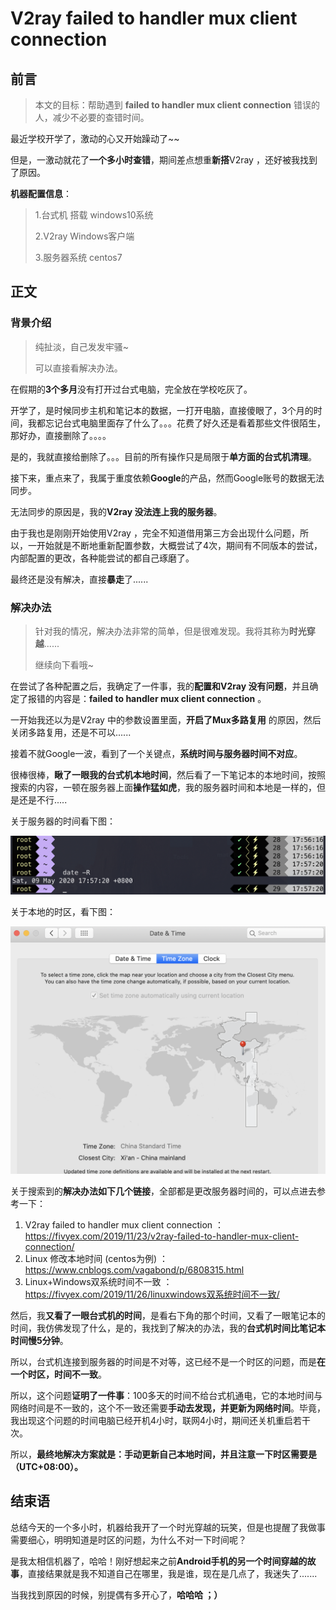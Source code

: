 # V2ray failed to handler mux client connection

## 前言

> 本文的目标：帮助遇到 **failed to handler mux client connection** 错误的人，减少不必要的查错时间。

最近学校开学了，激动的心又开始躁动了~~

但是，一激动就花了**一个多小时查错**，期间差点想重**新搭**V2ray ，还好被我找到了原因。

**机器配置信息**：

> 1.台式机 搭载 windows10系统
>
> 2.V2ray  Windows客户端
>
> 3.服务器系统 centos7



## 正文

### 背景介绍

> 纯扯淡，自己发发牢骚~ 
>
> 可以直接看解决办法。

在假期的**3个多月**没有打开过台式电脑，完全放在学校吃灰了。

开学了，是时候同步主机和笔记本的数据，一打开电脑，直接傻眼了，3个月的时间，我都忘记台式电脑里面存了什么了。。。花费了好久还是看着那些文件很陌生，那好办，直接删除了。。。。

是的，我就直接给删除了。。。目前的所有操作只是局限于**单方面的台式机清理**。

接下来，重点来了，我属于重度依赖**Google**的产品，然而Google账号的数据无法同步。

无法同步的原因是，我的**V2ray 没法连上我的服务器**。

由于我也是刚刚开始使用V2ray ，完全不知道借用第三方会出现什么问题，所以，一开始就是不断地重新配置参数，大概尝试了4次，期间有不同版本的尝试，内部配置的更改，各种能尝试的都自己琢磨了。

最终还是没有解决，直接**暴走**了......







### 解决办法

> 针对我的情况，解决办法非常的简单，但是很难发现。我将其称为**时光穿越**......
>
> 继续向下看哦~

在尝试了各种配置之后，我确定了一件事，我的**配置和V2ray 没有问题**，并且确定了报错的内容是：**failed to handler mux client connection** 。

一开始我还以为是V2ray 中的参数设置里面，**开启了Mux多路复用** 的原因，然后关闭多路复用，还是不可以......

接着不就Google一波，看到了一个关键点，**系统时间与服务器时间不对应**。

很棒很棒，**瞅了一眼我的台式机本地时间**，然后看了一下笔记本的本地时间，按照搜索的内容，一顿在服务器上面**操作猛如虎**，我的服务器时间和本地是一样的，但是还是不行.....

关于服务器的时间看下图：

![LinuxTime](assets/LinuxTime.png)

关于本地的时区，看下图：

![时区](assets/时区.png)

关于搜索到的**解决办法如下几个链接**，全部都是更改服务器时间的，可以点进去参考一下：

1. V2ray failed to handler mux client connection ： https://fivyex.com/2019/11/23/v2ray-failed-to-handler-mux-client-connection/
2. Linux 修改本地时间 (centos为例) ：https://www.cnblogs.com/vagabond/p/6808315.html
3. Linux+Windows双系统时间不一致 ： https://fivyex.com/2019/11/26/linuxwindows双系统时间不一致/

然后，我**又看了一眼台式机的时间**，是看右下角的那个时间，又看了一眼笔记本的时间，我仿佛发现了什么，是的，我找到了解决的办法，我的**台式机时间比笔记本时间慢5分钟**。

所以，台式机连接到服务器的时间是不对等，这已经不是一个时区的问题，而是**在一个时区，时间不一致**。

所以，这个问题**证明了一件事**：100多天的时间不给台式机通电，它的本地时间与网络时间是不一致的，这个不一致还需要**手动去发现，并更新为网络时间**。毕竟，我出现这个问题的时间电脑已经开机4小时，联网4小时，期间还关机重启若干次。

所以，**最终地解决方案就是：手动更新自己本地时间，并且注意一下时区需要是（UTC+08:00）。**





## 结束语

总结今天的一个多小时，机器给我开了一个时光穿越的玩笑，但是也提醒了我做事需要细心，明明知道是时区的问题，为什么不对一下时间呢？

是我太相信机器了，哈哈！刚好想起来之前**Android手机的另一个时间穿越的故事**，直接结果就是我不知道自己在哪里，我是谁，现在是几点了，我迷失了.......

当我找到原因的时候，别提偶有多开心了，**哈哈哈 ；）**




























